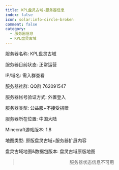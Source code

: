 ```yaml
---
title: KPL盘灵古域-服务器信息
index: false
icon: solar:info-circle-broken
comment: false
category:
  - 服务器信息
  - KPL盘灵古域
---
```


 服务器名称: KPL盘灵古域

服务器目前状态: 正常运营

IP/域名: 需入群查看

服务器社群: QQ群 762091547

服务器帐号验证方式: 外置登入

服务器类型: 公益服+不接受捐赠

服务器所在位置: 中国大陆



Minecraft游戏版本: 1.8

地图类型: 原版盘灵古域+服务器扩展内容

盘灵古域地图&数据包版本: 盘灵古域原版地图

> <center>服务器状态信息不可用</center>